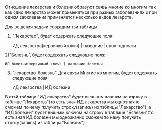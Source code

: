 Отношение лекарства и болезни образуют связь многие ко многим, так как одно лекарство может применяться при разных заболеваниях и при одном заболевании применяется несколько видов лекарств.

Для решения задачи создадим три таблицы
1) "Лекарство", будет содержать следующие поля:

	ИД лекарства(первичный ключ) | название | срок годности 

2)"Болезнь", будет содержать следующие поля:

	ИД болезни(первичный ключ) | название болезни

3) "лекарство-болезнь"  Для связи Многие ко многим, будет содержать следующие поля

	ИД лекарства | ИД болезни

В этой таблице "ИД лекарства" будет внешним ключом на строку в таблице "Лекарства"(то есть зная ИД лекарства мы однозначно сможем по нему получить строку(запись) из таблицы "Лекарство"),
а "ИД болезни" будет вншним ключом на строку в таблице "Болезни"(то есть зная ИД болезни мы однозначно сможем по нему получить строку(запись) из таблицы "Болезнь").


